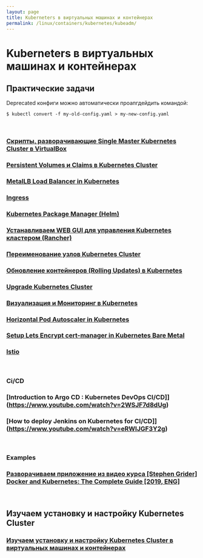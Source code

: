 ```yaml
---
layout: page
title: Kuberneters в виртуальных машинах и контейнерах
permalink: /linux/containers/kubernetes/kubeadm/
---
```


# Kuberneters в виртуальных машинах и контейнерах

## Практические задачи

Deprecated конфиги можно автоматически проапгдейдить командой:

    $ kubectl convert -f my-old-config.yaml > my-new-config.yaml

<br/>

### [Скрипты, разворачивающие Single Master Kubernetes Cluster в VirtualBox](/linux/containers/kubernetes/kubeadm/prepared-cluster/)

### [Persistent Volumes и Claims в Kubernetes Cluster](/linux/containers/kubernetes/kubeadm/persistence/)

### [MetalLB Load Balancer in Kubernetes](/linux/containers/kubernetes/kubeadm/metal-load-balancer/)

### [Ingress](/linux/containers/kubernetes/kubeadm/ingress/)

### [Kubernetes Package Manager (Helm)](/linux/containers/kubernetes/kubeadm/heml/)

### [Устанавливаем WEB GUI для управления Kubernetes кластером (Rancher)](/linux/containers/kubernetes/kubeadm/gui/rancher/)

### [Переименование узлов Kubernetes Cluster](/linux/containers/kubernetes/kubeadm/renaming-kubernetes-nodes/)

### [Обновление контейнеров (Rolling Updates) в Kubernetes](/linux/containers/kubernetes/kubeadm/rolling-updates/)

### [Upgrade Kubernetes Cluster](/linux/containers/kubernetes/kubeadm/upgrade-kubernetes-cluster/)

### [Визуализация и Мониторинг в Kubernetes](/linux/containers/kubernetes/kubeadm/monitoring/)

### [Horizontal Pod Autoscaler in Kubernetes](/linux/containers/kubernetes/kubeadm/horizontal-pod-autoscaler/)

### [Setup Lets Encrypt cert-manager in Kubernetes Bare Metal](/linux/containers/kubernetes/kubeadm/lets-encrypt/)

### [Istio](/linux/containers/kubernetes/kubeadm/istio/)

<br/>

### Ci/CD

### [Introduction to Argo CD : Kubernetes DevOps CI/CD]](https://www.youtube.com/watch?v=2WSJF7d8dUg)

### [How to deploy Jenkins on Kubernetes for CI/CD]](https://www.youtube.com/watch?v=eRWIJGF3Y2g)

<br/>

### Examples

### [Разворачиваем приложение из видео курса [Stephen Grider] Docker and Kubernetes: The Complete Guide [2019, ENG]](/linux/containers/kubernetes/kubeadm/grider-multi-pod-app/)

<br/>

## Изучаем установку и настройку Kubernetes Cluster

### [Изучаем установку и настройку Kubernetes Cluster в виртуальных машинах и контейнерах](/linux/containers/kubernetes/kubeadm/install/)
